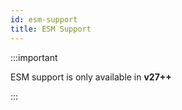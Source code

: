 ```yaml
---
id: esm-support
title: ESM Support
---
```


:::important

ESM support is only available in **v27++**

:::
